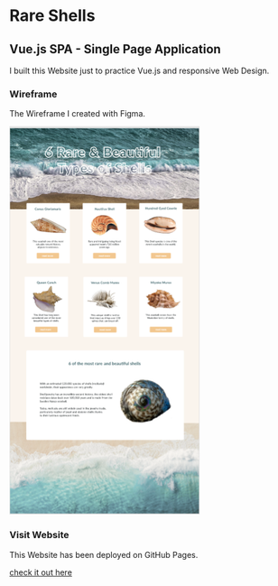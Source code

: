 # Rare Shells

## Vue.js SPA - Single Page Application

I built this Website just to practice Vue.js and responsive Web Design.

### Wireframe 

The Wireframe I created with Figma.

![wire frame](./src/assets/images/rara-shells.PNG)

### Visit Website

This Website has been deployed on GitHub Pages.

[check it out here]()
